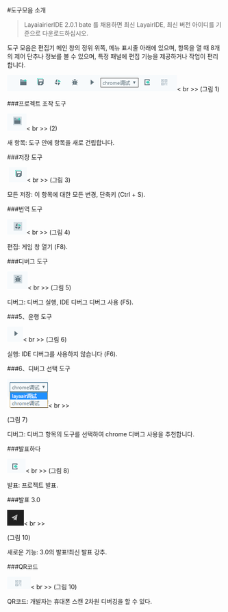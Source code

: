 #도구모음 소개

>LayaiairierIDE 2.0.1 bate 를 채용하면 최신 LayairIDE, 최신 버전 아이디를 기준으로 다운로드하십시오.

도구 모음은 편집기 메인 창의 정위 위쪽, 메뉴 표시줄 아래에 있으며, 항목을 열 때 8개의 제어 단추나 정보를 볼 수 있으며, 특정 패널에 편집 기능을 제공하거나 작업이 편리합니다.

​![blob.png](img/1.png)< br >>
(그림 1)



 



###프로젝트 조작 도구

​![图片1.png](img/2.png)< br >>
(2)



새 항목: 도구 안에 항목을 새로 건립합니다.



 



###저장 도구



​  ![图片1.png](img/3.png)< br >>
(그림 3)

모든 저장: 이 항목에 대한 모든 변경, 단축키 (Ctrl + S).



 



###번역 도구

​![图片1.png](img/4.png)< br >>
(그림 4)

편집: 게임 창 열기 (F8).



 



###디버그 도구

​![图片1.png](img/5.png)< br >>
(그림 5)

디버그: 디버그 실행, IDE 디버그 디버그 사용 (F5).



 



###5、운행 도구

​![图片1.png](img/6.png)< br >>
(그림 6)

실행: IDE 디버그를 사용하지 않습니다 (F6).



 



###6、디버그 선택 도구



  ![图片1.png](img/7.png)< br >>

(그림 7)

디버그: 디버그 항목의 도구를 선택하여 chrome 디버그 사용을 추천합니다.



 



###발표하다

​![图片1.png](img/8.png)< br >>
(그림 8)



발표: 프로젝트 발표.

###발표 3.0

​![图片1.png](img/10.png)< br >>

(그림 10)

새로운 기능: 3.0의 발표!최신 발표 강추.

###QR코드







  ![图片1.png](img/9.png)< br >>
(그림 10)



QR코드: 개발자는 휴대폰 스캔 2차원 디버깅을 할 수 있다.